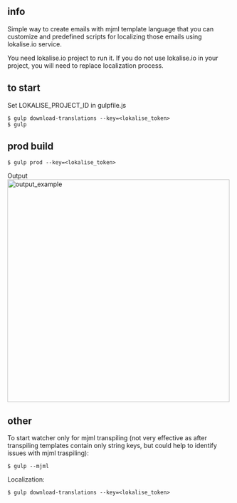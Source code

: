 
## info

Simple way to create emails with mjml template language that you can customize and predefined scripts for localizing those emails using lokalise.io service.

You need lokalise.io project to run it. If you do not use lokalise.io in your project, you will need to replace localization process.

## to start
Set LOKALISE_PROJECT_ID in gulpfile.js

```
$ gulp download-translations --key=<lokalise_token>
$ gulp
```


## prod build
```
$ gulp prod --key=<lokalise_token>
```

Output
<img width="499" alt="output_example" src="https://user-images.githubusercontent.com/10193153/61174605-44933700-a5ab-11e9-9d77-1f5e40cd0800.png">

## other
To start watcher only for mjml transpiling (not very effective as after transpiling templates contain only string keys, but could help to identify issues with mjml traspiling):

```
$ gulp --mjml
```

Localization:
```
$ gulp download-translations --key=<lokalise_token>
```
